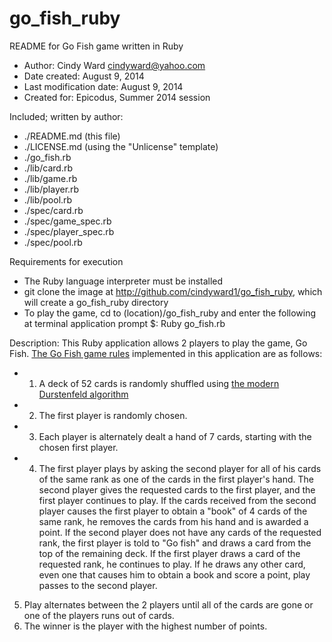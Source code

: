 
go_fish_ruby
====================

README for Go Fish game written in Ruby

* Author: Cindy Ward <cindyward@yahoo.com>
* Date created: August 9, 2014
* Last modification date: August 9, 2014
* Created for:  Epicodus, Summer 2014 session

Included; written by author:
* ./README.md (this file)
* ./LICENSE.md (using the "Unlicense" template)
* ./go_fish.rb
* ./lib/card.rb
* ./lib/game.rb
* ./lib/player.rb
* ./lib/pool.rb
* ./spec/card.rb
* ./spec/game_spec.rb
* ./spec/player_spec.rb
* ./spec/pool.rb


Requirements for execution
* The Ruby language interpreter must be installed
* git clone the image at http://github.com/cindyward1/go_fish_ruby, which will create a go_fish_ruby directory
* To play the game, cd to (location)/go_fish_ruby and enter the following at terminal application prompt $: Ruby go_fish.rb

Description:
This Ruby application allows 2 players to play the game, Go Fish. [The Go Fish game rules](http://en.wikipedia.org/wiki/Go_fish) implemented in this application are as follows: 
* 1) A deck of 52 cards is randomly shuffled using [the modern Durstenfeld algorithm](http://en.wikipedia.org/wiki/Fisher%E2%80%93Yates_shuffle#The_modern_algorithm)
* 2) The first player is randomly chosen. 
* 3) Each player is alternately dealt a hand of 7 cards, starting with the chosen first player.
* 4) The first player plays by asking the second player for all of his cards of the same rank as one of the cards in the first player's hand. The second player gives the requested cards to the first player, and the first player continues to play. If the cards received from the second player causes the first player to obtain a "book" of 4 cards of the same rank, he removes the cards from his hand and is awarded a point. If the second player does not have any cards of the requested rank, the first player is told to "Go fish" and draws a card from the top of the remaining deck. If the first player draws a card of the requested rank, he continues to play. If he draws any other card, even one that causes him to obtain a book and score a point, play passes to the second player.
5) Play alternates between the 2 players until all of the cards are gone or one of the players runs out of cards. 
6) The winner is the player with the highest number of points.

